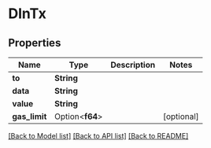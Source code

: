 # DlnTx

## Properties

Name | Type | Description | Notes
------------ | ------------- | ------------- | -------------
**to** | **String** |  | 
**data** | **String** |  | 
**value** | **String** |  | 
**gas_limit** | Option<**f64**> |  | [optional]

[[Back to Model list]](../README.md#documentation-for-models) [[Back to API list]](../README.md#documentation-for-api-endpoints) [[Back to README]](../README.md)


